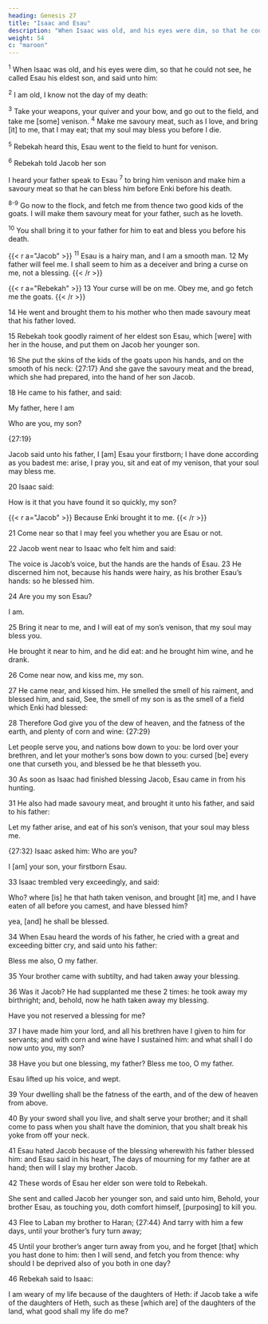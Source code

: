 ```yaml
---
heading: Genesis 27
title: "Isaac and Esau"
description: "When Isaac was old, and his eyes were dim, so that he could not see"
weight: 54
c: "maroon"
---
```



<sup>1</sup> When Isaac was old, and his eyes were dim, so that he could not see, he called Esau
his eldest son, and said unto him:

<sup>2</sup> I am old, I know not the day of my death: 

<sup>3</sup> Take your weapons, your quiver and your bow, and go out to the field, and take me [some] venison. <sup>4</sup> Make me savoury meat, such as I love, and bring [it] to me, that I may eat; that my soul may bless you
before I die. 

<sup>5</sup> Rebekah heard this, Esau went to the field to hunt for venison.

<sup>6</sup> Rebekah told Jacob her son

I heard your father speak to Esau <sup>7</sup> to bring him venison and make him a savoury meat so that he can bless him before Enki before his death. 

<sup>8-9</sup> Go now to the flock, and fetch me from thence two good kids of the goats. I will make them savoury meat for your father, such as he loveth.

<sup>10</sup> You shall bring it to your father for him to eat and bless you before his death. 


{{< r a="Jacob" >}}
<sup>11</sup> Esau is a hairy man, and I am a smooth man. 12 My father will feel me. I shall seem to him as a deceiver and bring a curse on me, not a blessing. 
{{< /r >}}

{{< r a="Rebekah" >}}
13 Your curse will be on me. Obey me, and go fetch me the goats.
{{< /r >}}


14 He went and brought them to his mother who then made savoury meat that his father loved.

15 Rebekah took goodly raiment of her eldest son Esau, which [were] with her in the house, and put them on Jacob her younger son.

16 She put the skins of the kids of the goats upon his hands, and on the smooth of his neck: {27:17} And she gave the savoury meat and the bread, which she had prepared, into the hand of her son Jacob.

18 He came to his father, and said:

My father, here I am 


Who are you, my son? 

{27:19} 

Jacob said unto his father, I [am] Esau your firstborn; I have done according as you badest me: arise, I pray you, sit and eat of my venison, that your soul may bless me.

20 Isaac said:

How is it that you have found it so quickly, my son? 

{{< r a="Jacob" >}}
Because Enki brought it to me. 
{{< /r >}}


21 Come near so that I may feel you whether you are Esau or not.

22 Jacob went near to Isaac who felt him and said:

The voice is Jacob’s voice, but the hands are the hands of Esau. 23 He discerned him not, because his hands were hairy, as his brother Esau’s hands: so he blessed him. 

24 Are you my son Esau? 

I am.

25 Bring it near to me, and I will eat of my son’s venison, that my soul may bless you.

He brought it near to him, and he did eat: and he brought him wine, and he drank. 

26 Come near now, and kiss me, my son. 

27 He came near, and kissed him. He smelled the smell of his raiment, and blessed him, and said, See, the smell of my son is as the smell of a field which Enki had blessed: 

28 Therefore God give you of the dew of heaven, and the fatness of the earth, and plenty of corn and wine: {27:29}

Let people serve you, and nations bow down to you: be lord over your brethren, and let your mother’s sons bow down to you: cursed [be] every one that curseth you, and blessed be he that blesseth you.

30 As soon as Isaac had finished blessing Jacob, Esau came in from his hunting.

<!--  and Jacob was yet scarce gone out
from the presence of Isaac his father, that   -->

31 He also had made savoury meat, and brought it unto his father, and said to his father:

Let my father arise, and eat of his son’s venison, that your soul may bless me. 

{27:32} Isaac asked him: Who are you?

I [am] your son, your firstborn Esau. 


33 Isaac trembled very exceedingly, and said:

Who? where [is] he that hath taken venison, and brought [it] me, and I have eaten of all before you camest, and have blessed him? 

yea, [and] he shall be blessed. 

34 When Esau heard the words of his father, he cried with a great and exceeding bitter cry, and said unto his father:

Bless me also, O my father.

35 Your brother came with subtilty, and had taken away your blessing. 

36 Was it Jacob? He had supplanted me these 2 times: he took away my birthright; and, behold, now he hath taken away my blessing.

Have you not reserved a blessing for me? 


37 I have made him your lord, and all his brethren have I given to him for servants; and with corn and wine have I sustained him: and what shall I do now unto you, my son?

38 Have you but one blessing, my father? Bless me too, O my father.

Esau lifted up his voice, and wept. 

39 Your dwelling shall be the fatness of the earth, and of the dew of heaven from above.

40 By your sword shall you live, and shalt serve your brother; and it shall come to pass when you shalt have the dominion, that you shalt break his yoke from off your neck.

41 Esau hated Jacob because of the blessing wherewith his father blessed him: and Esau said in his heart, The days of mourning for my father are at hand; then will I slay my brother Jacob. 

42 These words of Esau her elder son were told to Rebekah.

She sent and called Jacob her younger son, and said unto him, Behold, your brother Esau, as touching you, doth comfort himself, [purposing] to kill you. 

43 Flee to Laban my brother to Haran; {27:44} And tarry with him a few days, until your brother’s fury turn away; 

45 Until your brother’s anger turn away from you, and he forget [that] which you hast done to him: then I will send, and fetch you from thence: why should I be deprived also of you both in one day?

46 Rebekah said to Isaac:

I am weary of my life because of the daughters of Heth: if Jacob take a wife of the daughters of Heth, such as these [which are] of the daughters of the land, what good shall my life do me?
